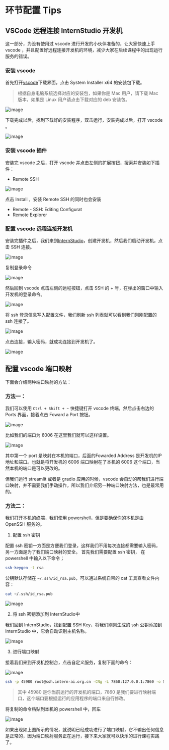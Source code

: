 # 环节配置 Tips


## VSCode 远程连接 InternStudio 开发机

这一部分，为没有使用过 vscode 进行开发的小伙伴准备的，让大家快速上手 vscode ，并且配置好远程连接开发机的环境，减少大家在后续课程中的出现运行服务的错误。

### 安装 vscode

首先打开[vscode](https://code.visualstudio.com/Download)下载界面，点击 System Installer x64 的安装包下载。
> 根据自身电脑系统选择对应的安装包，如果你是 Mac 用户，请下载 Mac 版本，如果是 Linux 用户请点击下载对应的 deb 安装包。

![image](https://github.com/acwwt/Llama3-Tutorial/assets/110531742/4238a53f-4497-47bd-a447-ebc37cbd22ab)

下载完成以后，找到下载好的安装程序，双击运行，安装完成以后，打开 vscode 。

![image](https://github.com/acwwt/Llama3-Tutorial/assets/110531742/e0873f39-9cdb-437d-9345-40ad4e5f2413)

### 安装 vscode 插件

安装完 vscode 之后，打开 vscode 并点击左侧的扩展按钮，搜索并安装如下插件：

- Remote SSH

![image](https://github.com/acwwt/Llama3-Tutorial/assets/110531742/24ff026d-6607-466c-b9e7-8629ca801116)

点击 Install ，安装 Remote SSH 的同时也会安装

- Remote - SSH: Editing Configurat
- Remote Explorer

### 配置 vscode 远程连接开发机

安装完插件之后，我们来到[InternStudio](https://studio.intern-ai.org.cn/)，创建开发机，然后我们启动开发机，点击 SSH 连接。

![image](https://github.com/acwwt/Llama3-Tutorial/assets/110531742/10637a92-5847-4ed9-a573-100469db7b3b)

复制登录命令

![image](https://github.com/acwwt/Llama3-Tutorial/assets/110531742/a4f6a788-949b-45a3-b82d-8e0aaaa8dcd9)

然后回到 vscode 点击左侧的远程按钮，点击 SSH 的 + 号，在弹出的窗口中输入开发机的登录命令。

![image](https://github.com/acwwt/Llama3-Tutorial/assets/110531742/430f87b6-f66d-4048-b320-3c218d0848f0)

将 ssh 登录信息写入配置文件，我们刷新 ssh 列表就可以看到我们刚刚配置的 ssh 连接了。

![image](https://github.com/acwwt/Llama3-Tutorial/assets/110531742/5cf737da-6f3f-4c37-bfdc-ae28555772f9)

点击连接，输入密码，就成功连接到开发机了。

![image](https://github.com/acwwt/Llama3-Tutorial/assets/110531742/106b906f-9517-4325-887b-dd773d9964b6)

## 配置 vscode 端口映射

下面会介绍两种端口映射的方法：

### 方法一：
我们可以使用 `Ctrl + Shift + ~` 快捷键打开 vscode 终端，然后点击右边的 Ports 界面，接着点击 Foward a Port 按钮。

![image](https://github.com/acwwt/Llama3-Tutorial/assets/110531742/9ab25bae-273a-4d42-859f-77ad83d7ca24)

比如我们的端口为 6006 在这里我们就可以这样设置。

![image](https://github.com/acwwt/Llama3-Tutorial/assets/110531742/b465120a-ac35-42fb-8bc6-2c1777072d9c)

其中第一个 port 是映射在本机的端口，后面的Fowarded Address 是开发机的IP地址和端口。也就是将开发机的 6006 端口映射在了本机的 6006 这个端口，当然本机的端口是可以更改的。

但我们运行 streamlit 或者是 gradio 应用的时候，vscode 会自动的帮我们进行端口映射，并不需要我们手动操作，所以我们介绍另一种端口映射方法，也是最常用的。

### 方法二：

我们打开本机的终端，我们使用 powershell，但是要确保你的本机是由 OpenSSH 服务的。

1. 配置 ssh 密钥

配置 ssh 密钥一方面是方便我们登录，这样我们不用每次连接都需要输入密码，另一方面是为了我们端口映射的安全。
首先我们需要配置 ssh 密钥， 在powershell 中输入以下命令；

```bash
ssh-keygen -t rsa
```

公钥默认存储在 `~/.ssh/id_rsa.pub`，可以通过系统自带的 cat 工具查看文件内容：

```bash
cat ~/.ssh/id_rsa.pub
```

![image](https://github.com/acwwt/Llama3-Tutorial/assets/110531742/a963bd85-e477-4753-af0a-c610ac71bc31)

2. 将 ssh 密钥添加到 InternStudio中

我们回到 InternStudio，找到配置 SSH Key，将我们刚刚生成的 ssh 公钥添加到 InternStudio 中，它会自动识别主机名称。

![image](https://github.com/acwwt/Llama3-Tutorial/assets/110531742/c230ebcb-877b-4749-928f-086b3d6e1e56)

3. 进行端口映射

接着我们来到开发机控制台，点击自定义服务，复制下面的命令：

![image](https://github.com/acwwt/Llama3-Tutorial/assets/110531742/ce8c924b-29fb-4627-aabd-2303abc06993)

```bash
ssh -p 45980 root@ssh.intern-ai.org.cn -CNg -L 7860:127.0.0.1:7860 -o StrictHostKeyChecking=no
```
> 其中 45980 是你当前运行的开发机的端口，7860 是我们要进行映射端口，这个端口要根据运行的应用程序的端口来自行修改。

将复制的命令粘贴到本机的 powershell 中，回车

![image](https://github.com/acwwt/Llama3-Tutorial/assets/110531742/3b8ca544-6c09-4239-b9b1-bdd110e33955)

如果出现如上图所示的情况，就说明已经成功进行了端口映射，它不输出任何信息是正常的，因为端口映射服务正在运行，接下来大家就可以快乐的进行课程实践了。

